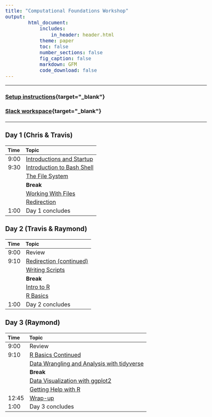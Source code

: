 ```yaml
---
title: "Computational Foundations Workshop"
output:
        html_document:
            includes:
                in_header: header.html
            theme: paper
            toc: false
            number_sections: false
            fig_caption: false
            markdown: GFM
            code_download: false
---
```


<style type="text/css">

body, td {
   font-size: 18px;
}
</style>

---

#### [Setup instructions](workshop_setup/setup_instructions.html){target="_blank"}

#### [Slack workspace](https://umbioinfcoreworkshops.slack.com){target="_blank"}

---


### Day 1 (Chris & Travis)
| Time | Topic |
| :---  | :----------------------------------------------------------- |
|  9:00 | [Introductions and Startup](Module00_Introduction.html) |
|  9:30 | [Introduction to Bash Shell](bash-01-introduction.html) |
|       | [The File System](bash-02-the-filesystem.html) |
|       | **Break** |
|       | [Working With Files](bash-03-working-with-files.html) |
|       | [Redirection](bash-04-redirection.html) |
|  1:00 | Day 1 concludes |

### Day 2 (Travis & Raymond)
| Time | Topic |
| :-----  | :------------------------------------ |
|  9:00 | Review |
|  9:10 | [Redirection (continued)](bash-04-redirection.html) |
|       | [Writing Scripts](bash-05-writing-scripts.html) |
|       | **Break** |
|       | [Intro to R](r-01-introduction.html)
|       | [R Basics](r-02-r-basics.html) |
|  1:00 | Day 2 concludes |

### Day 3 (Raymond)
| Time | Topic |
| :-----  | :------------------------------------ |
|  9:00 | Review |
|  9:10 | [R Basics Continued](r-03-basics-continued.html) |
|       | [Data Wrangling and Analysis with tidyverse](r-05-dplyr.html) |
|       | **Break** |
|       | [Data Visualization with ggplot2](r-06-data-visualization.html) |
|       | [Getting Help with R](r-07-r-help.html) |
| 12:45 | [Wrap-up](Module99_Wrap_up.html) |
|  1:00 | Day 3 concludes |
